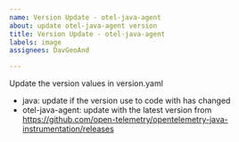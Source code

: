```yaml
---
name: Version Update - otel-java-agent
about: update otel-java-agent version
title: Version Update - otel-java-agent
labels: image
assignees: DavGeoAnd

---
```


Update the version values in version.yaml
- java: update if the version use to code with has changed
- otel-java-agent: update with the latest version from https://github.com/open-telemetry/opentelemetry-java-instrumentation/releases
